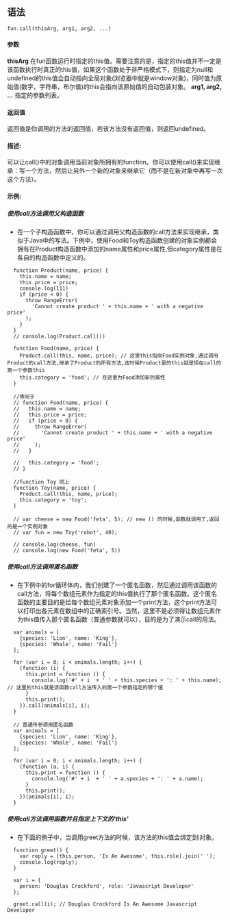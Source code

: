 ## 语法
`fun.call(thisArg, arg1, arg2, ...)`

#### 参数
**thisArg**
在fun函数运行时指定的this值。需要注意的是，指定的this值并不一定是该函数执行时真正的this值，如果这个函数处于非严格模式下，则指定为null和undefined的this值会自动指向全局对象(浏览器中就是window对象)，同时值为原始值(数字，字符串，布尔值)的this会指向该原始值的自动包装对象。
**arg1, arg2, ...**
指定的参数列表。

#### 返回值
返回值是你调用的方法的返回值，若该方法没有返回值，则返回undefined。

#### 描述:
可以让call()中的对象调用当前对象所拥有的function。你可以使用call()来实现继承：写一个方法，然后让另外一个新的对象来继承它（而不是在新对象中再写一次这个方法）。

#### 示例:
##### 使用call方法调用父构造函数
- 在一个子构造函数中，你可以通过调用父构造函数的call方法来实现继承，类似于Java中的写法。下例中，使用Food和Toy构造函数创建的对象实例都会拥有在Product构造函数中添加的name属性和price属性,但category属性是在各自的构造函数中定义的。

```
  function Product(name, price) {
    this.name = name;
    this.price = price;
    console.log(111)
    if (price < 0) {
      throw RangeError(
        'Cannot create product ' + this.name + ' with a negative price'
      );
    }
  }
  // console.log(Product.call())

  function Food(name, price) {
    Product.call(this, name, price); // 这里this指向Food实例对象,通过调用Product的call方法,继承了Product的所有方法,这时候Product里的this就是现在call的第一个参数this
    this.category = 'food'; // 在这里为Food添加新的属性
  }

  //等同于
  // function Food(name, price) {
  //   this.name = name;
  //   this.price = price;
  //   if (price < 0) {
  //     throw RangeError(
  //       'Cannot create product ' + this.name + ' with a negative price'
  //     );
  //   }

  //   this.category = 'food';
  // }

  //function Toy 同上
  function Toy(name, price) {
    Product.call(this, name, price);
    this.category = 'toy';
  }

  // var cheese = new Food('feta', 5); // new () 的时候,函数就调用了,返回的是一个实例对象
  // var fun = new Toy('robot', 40);

  // console.log(cheese, fun)
  // console.log(new Food('feta', 5))
```

##### 使用call方法调用匿名函数
- 在下例中的for循环体内，我们创建了一个匿名函数，然后通过调用该函数的call方法，将每个数组元素作为指定的this值执行了那个匿名函数。这个匿名函数的主要目的是给每个数组元素对象添加一个print方法，这个print方法可以打印出各元素在数组中的正确索引号。当然，这里不是必须得让数组元素作为this值传入那个匿名函数（普通参数就可以），目的是为了演示call的用法。

```
  var animals = [
    {species: 'Lion', name: 'King'},
    {species: 'Whale', name: 'Fail'}
  ];

  for (var i = 0; i < animals.length; i++) {
    (function (i) {
      this.print = function () { 
        console.log('#' + i  + ' ' + this.species + ': ' + this.name); // 这里的this就是该函数call方法传入的第一个参数指定的哪个值
      } 
      this.print();
    }).call(animals[i], i);
  }

  // 普通传参调用匿名函数
  var animals = [
    {species: 'Lion', name: 'King'},
    {species: 'Whale', name: 'Fail'}
  ];

  for (var i = 0; i < animals.length; i++) {
    (function (a, i) { 
      this.print = function () { 
        console.log('#' + i  + ' ' + a.species + ': ' + a.name); 
      } 
      this.print();
    })(animals[i], i);
  }
```

##### 使用call方法调用函数并且指定上下文的'this'
- 在下面的例子中，当调用greet方法的时候，该方法的this值会绑定到i对象。
```
  function greet() {
    var reply = [this.person, 'Is An Awesome', this.role].join(' ');
    console.log(reply);
  }

  var i = {
    person: 'Douglas Crockford', role: 'Javascript Developer'
  };

  greet.call(i); // Douglas Crockford Is An Awesome Javascript Developer
```